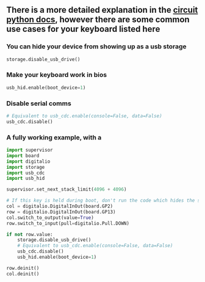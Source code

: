 ## There is a more detailed explanation in the [circuit python docs](https://docs.circuitpython.org/en/latest/README.html), however there are some common use cases for your keyboard listed here

### You can hide your device from showing up as a usb storage

```python
storage.disable_usb_drive()
```

### Make your keyboard work in bios

```python
usb_hid.enable(boot_device=1)
```

### Disable serial comms

```python
# Equivalent to usb_cdc.enable(console=False, data=False)
usb_cdc.disable()
```

### A fully working example, with a

```python
import supervisor
import board
import digitalio
import storage
import usb_cdc
import usb_hid

supervisor.set_next_stack_limit(4096 + 4096)

# If this key is held during boot, don't run the code which hides the storage and disables serial
col = digitalio.DigitalInOut(board.GP2)
row = digitalio.DigitalInOut(board.GP13)
col.switch_to_output(value=True)
row.switch_to_input(pull=digitalio.Pull.DOWN)

if not row.value:
    storage.disable_usb_drive()
    # Equivalent to usb_cdc.enable(console=False, data=False)
    usb_cdc.disable()
    usb_hid.enable(boot_device=1)

row.deinit()
col.deinit()
```
